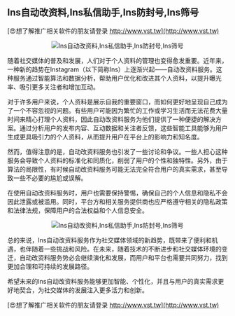 ## **Ins自动改资料,Ins私信助手,Ins防封号,Ins筛号**

[😍想了解推广相关软件的朋友请登录 http://www.vst.tw](http://www.vst.tw)

 <center><img src="https://vst.tw/MP4/tuiguang/png/2.png" alt="Ins自动改资料,Ins私信助手,Ins防封号,Ins筛号"></center>

随着社交媒体的普及和发展，人们对于个人资料的管理也变得愈发重要。近年来，一种新的趋势在Instagram（以下简称Ins）上逐渐兴起——自动改资料服务。这种服务通过智能算法和数据分析，帮助用户优化和改进其个人资料，以提升曝光率、吸引更多关注者和增加互动。

对于许多用户来说，个人资料是展示自我的重要窗口，而如何更好地呈现自己成为了一个不容忽视的问题。有些用户可能因为繁忙的工作或学习生活而无法花费大量时间来精心打理个人资料，因此自动改资料服务为他们提供了一种便捷的解决方案。通过分析用户的发布内容、互动数据和关注者反馈，这些智能工具能够为用户生成更具吸引力的个人资料，从而提升用户在平台上的影响力和知名度。

然而，值得注意的是，自动改资料服务也引发了一些讨论和争议。一些人担心这种服务会导致个人资料的标准化和同质化，削弱了用户的个性和独特性。另外，由于算法的局限性，有时候自动改资料服务可能无法完全符合用户的真实需求，甚至导致一些不必要的尴尬或误解。

在使用自动改资料服务时，用户也需要保持警惕，确保自己的个人信息和隐私不会因此泄露或被滥用。同时，平台方和相关服务提供商也应严格遵守相关的隐私政策和法律法规，保障用户的合法权益和个人信息安全。

 <center><img src="https://vst.tw/MP4/tuiguang/png/1.png" alt="Ins自动改资料,Ins私信助手,Ins防封号,Ins筛号"></center>

总的来说，Ins自动改资料服务作为社交媒体领域的新趋势，既带来了便利和机遇，也伴随着一些挑战和风险。在未来，随着技术的不断进步和社交媒体环境的变迁，自动改资料服务势必会继续演化和发展，而用户和平台也需要共同努力，找到更加合理和可持续的发展路径。

希望未来的Ins自动改资料服务能够更加智能、个性化，并且与用户的真实需求更好地契合，为社交媒体的发展注入更多活力和创新。

[😍想了解推广相关软件的朋友请登录 http://www.vst.tw](http://www.vst.tw)



